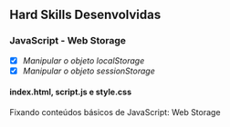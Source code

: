 ## Hard Skills Desenvolvidas 

### JavaScript - Web Storage

- [X] _Manipular o objeto localStorage_
- [X] _Manipular o objeto sessionStorage_

#### index.html, script.js e style.css
Fixando conteúdos básicos de JavaScript: Web Storage
